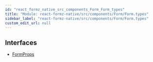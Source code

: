 ```yaml
---
id: "react_formz_native_src_components_Form_Form_types"
title: "Module: react-formz-native/src/components/Form/Form.types"
sidebar_label: "react-formz-native/src/components/Form/Form.types"
custom_edit_url: null
---
```


## Interfaces

- [FormProps](../interfaces/react_formz_native_src_components_Form_Form_types.FormProps.md)
